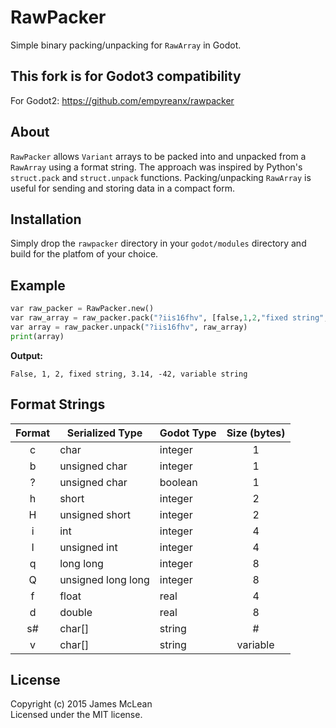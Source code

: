 # RawPacker

Simple binary packing/unpacking for `RawArray` in Godot.

## This fork is for Godot3 compatibility

For Godot2: https://github.com/empyreanx/rawpacker

## About

`RawPacker` allows `Variant` arrays to be packed into and unpacked from a `RawArray` using a format string. The approach was inspired by Python's `struct.pack` and `struct.unpack` functions.
Packing/unpacking `RawArray` is useful for sending and storing data in a compact form.

## Installation

Simply drop the `rawpacker` directory in your `godot/modules` directory and build for the platfom of your choice.

## Example

```python
var raw_packer = RawPacker.new()
var raw_array = raw_packer.pack("?iis16fhv", [false,1,2,"fixed string",3.14,-42,"variable string"])
var array = raw_packer.unpack("?iis16fhv", raw_array)
print(array)
```

**Output:**
```
False, 1, 2, fixed string, 3.14, -42, variable string
```

## Format Strings

| Format | Serialized Type    | Godot Type | Size (bytes) |
|:------:|--------------------|------------|:------------:|
| c      | char               | integer    | 1            |
| b      | unsigned char      | integer    | 1            |
| ?      | unsigned char      | boolean    | 1            |
| h      | short              | integer    | 2            |
| H      | unsigned short     | integer    | 2            |
| i      | int                | integer    | 4            |
| I      | unsigned int       | integer    | 4            |
| q      | long long          | integer    | 8            |
| Q      | unsigned long long | integer    | 8            |
| f      | float              | real       | 4            |
| d      | double             | real       | 8            |
| s#     | char[]             | string     | # 		      |
| v      | char[]             | string     | variable     |

## License
Copyright (c) 2015 James McLean  
Licensed under the MIT license.
